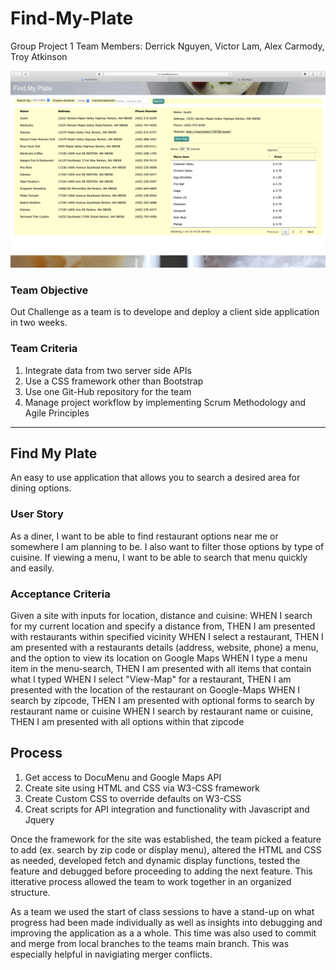 # Find-My-Plate
Group Project 1
Team Members: Derrick Nguyen, Victor Lam, Alex Carmody, Troy Atkinson

![Final Product Image](assets/images/Screenshot.png)

### Team Objective 
Out Challenge as a team is to develope and deploy a client side application in two weeks. 

### Team Criteria 
1. Integrate data from two server side APIs
2. Use a CSS framework other than Bootstrap
3. Use one Git-Hub repository for the team
4. Manage project workflow by implementing Scrum Methodology and Agile Principles

---

## Find My Plate 
An easy to use application that allows you to search a desired area for dining options.

### User Story
As a diner, I want to be able to find restaurant options near me or somewhere I am planning to be. I also want to filter those options by type of cuisine. If  viewing a menu, I want to be able to search that menu quickly and easily. 

### Acceptance Criteria
Given a site with inputs for location, distance and cuisine: 
WHEN I search for my current location and specify a distance from, THEN I am presented with restaurants within specified vicinity
WHEN I select a restaurant, THEN I am presented with a restaurants details (address, website, phone) a menu, and the option to view its location on Google Maps
WHEN I type a menu item in the menu-search, THEN I am presented with all items that contain what I typed
WHEN I select "View-Map" for a restaurant, THEN I am presented with the location of the restaurant on Google-Maps
WHEN I search by zipcode, THEN I am presented with optional forms to search by restaurant name or cuisine
WHEN I search by restaurant name or cuisine, THEN I am presented with all options within that zipcode

## Process
1. Get access to DocuMenu and Google Maps API 
2. Create site using HTML and CSS via W3-CSS framework
3. Create Custom CSS to override defaults on W3-CSS
4. Creat scripts for API integration and functionality with Javascript and Jquery

Once the framework for the site was established, the team picked a feature to add (ex. search by zip code or display menu), altered the HTML and CSS as needed, developed fetch and dynamic display functions, tested the feature and debugged before proceeding to adding the next feature. This itterative process allowed the team to work together in an organized structure. 

As a team we used the start of class sessions to have a stand-up on what progress had been made individually as well as insights into debugging and improving the application as a a whole. This time was also used to commit and merge from local branches to the teams main branch. This was especially helpful in navigiating merger conflicts. 


 


